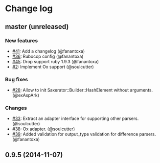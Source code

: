 # Change log

## master (unreleased)

### New features

* [#41](https://github.com/soulcutter/saxerator/issues/41): Add a changelog (@fanantoxa)
* [#36](https://github.com/soulcutter/saxerator/issues/36): Rubocop config (@fanantoxa)
* [#45](https://github.com/soulcutter/saxerator/issues/45): Drop support ruby 1.9.3 (@fanantoxa)
* [#2](https://github.com/soulcutter/saxerator/issues/2): Implement Ox support (@soulcutter)

### Bug fixes

* [#28](https://github.com/soulcutter/saxerator/pull/28): Allow to init Saxerator::Builder::HashElement without arguments. (@exAspArk)

### Changes

* [#33](https://github.com/soulcutter/saxerator/pull/33): Extract an adapter interface for supporting other parsers. (@soulcutter)
* [#38](https://github.com/soulcutter/saxerator/pull/38): Ox adapter. (@soulcutter)
* [#39](https://github.com/soulcutter/saxerator/pull/39): Added validation for output_type validation for difference parsers. (@fanantoxa)

## 0.9.5 (2014-11-07)